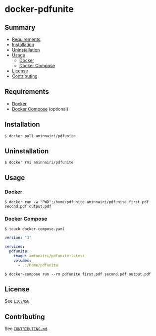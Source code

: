 # docker-pdfunite

## Summary

- [Requirements](https://github.com/aminnairi/docker-pdfunite#requirements)
- [Installation](https://github.com/aminnairi/docker-pdfunite#installation)
- [Uninstallation](https://github.com/aminnairi/docker-pdfunite#uninstallation)
- [Usage](https://github.com/aminnairi/docker-pdfunite#usage)
  - [Docker](https://github.com/aminnairi/docker-pdfunite#docker)
  - [Docker Compose](https://github.com/aminnairi/docker-pdfunite#docker-compose)
- [License](https://github.com/aminnairi/docker-pdfunite#license)
- [Contributing](https://github.com/aminnairi/docker-pdfunite#contributing)

## Requirements

- [Docker](https://www.docker.com/)
- [Docker Compose](https://docs.docker.com/compose/) (optional)

## Installation

```console
$ docker pull aminnairi/pdfunite
```

## Uninstallation

```console
$ docker rmi aminnairi/pdfunite
```

## Usage

### Docker

```console
$ docker run -w "PWD":/home/pdfunite aminnairi/pdfunite first.pdf second.pdf output.pdf
```

### Docker Compose

```console
$ touch docker-compose.yaml
```

```yaml
version: "3"

services:
  pdfunite:
    image: aminnairi/pdfunite:latest
    volumes:
      - .:/home/pdfunite
```

```console
$ docker-compose run --rm pdfunite first.pdf second.pdf output.pdf
```

## License

See [`LICENSE`](https://github.com/aminnairi/docker-pdfunite/blob/production/LICENSE).

## Contributing

See [`CONTRIBUTING.md`](https://github.com/aminnairi/docker-pdfunite/blob/production/CONTRIBUTING.md).
